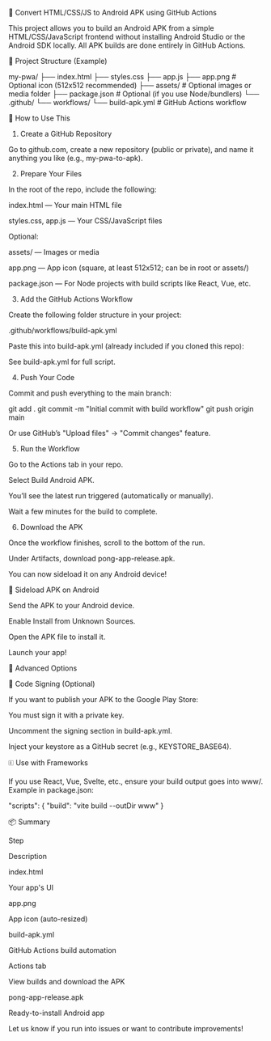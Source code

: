 📱 Convert HTML/CSS/JS to Android APK using GitHub Actions

This project allows you to build an Android APK from a simple HTML/CSS/JavaScript frontend without installing Android Studio or the Android SDK locally. All APK builds are done entirely in GitHub Actions.

📁 Project Structure (Example)

my-pwa/
├── index.html
├── styles.css
├── app.js
├── app.png                # Optional icon (512x512 recommended)
├── assets/                # Optional images or media folder
├── package.json           # Optional (if you use Node/bundlers)
└── .github/
    └── workflows/
        └── build-apk.yml  # GitHub Actions workflow

🚀 How to Use This

1. Create a GitHub Repository

Go to github.com, create a new repository (public or private), and name it anything you like (e.g., my-pwa-to-apk).

2. Prepare Your Files

In the root of the repo, include the following:

index.html — Your main HTML file

styles.css, app.js — Your CSS/JavaScript files

Optional:

assets/ — Images or media

app.png — App icon (square, at least 512x512; can be in root or assets/)

package.json — For Node projects with build scripts like React, Vue, etc.

3. Add the GitHub Actions Workflow

Create the following folder structure in your project:

.github/workflows/build-apk.yml

Paste this into build-apk.yml (already included if you cloned this repo):

See build-apk.yml for full script.

4. Push Your Code

Commit and push everything to the main branch:

git add .
git commit -m "Initial commit with build workflow"
git push origin main

Or use GitHub’s "Upload files" → "Commit changes" feature.

5. Run the Workflow

Go to the Actions tab in your repo.

Select Build Android APK.

You’ll see the latest run triggered (automatically or manually).

Wait a few minutes for the build to complete.

6. Download the APK

Once the workflow finishes, scroll to the bottom of the run.

Under Artifacts, download pong-app-release.apk.

You can now sideload it on any Android device!

📲 Sideload APK on Android

Send the APK to your Android device.

Enable Install from Unknown Sources.

Open the APK file to install it.

Launch your app!

🧰 Advanced Options

🔐 Code Signing (Optional)

If you want to publish your APK to the Google Play Store:

You must sign it with a private key.

Uncomment the signing section in build-apk.yml.

Inject your keystore as a GitHub secret (e.g., KEYSTORE_BASE64).

🗉️ Use with Frameworks

If you use React, Vue, Svelte, etc., ensure your build output goes into www/. Example in package.json:

"scripts": {
  "build": "vite build --outDir www"
}

📦 Summary

Step

Description

index.html

Your app's UI

app.png

App icon (auto-resized)

build-apk.yml

GitHub Actions build automation

Actions tab

View builds and download the APK

pong-app-release.apk

Ready-to-install Android app

Let us know if you run into issues or want to contribute improvements!

